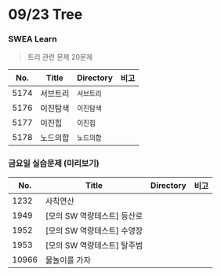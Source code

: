 # 09/23 Tree

### SWEA Learn

> 트리 관련 문제 20문제 


| No.  | Title    | Directory  | 비고 |
| ---- | -------- | ---------- | ---- |
| 5174 | 서브트리 | `서브트리` |      |
| 5176 | 이진탐색 | `이진탐색` |      |
| 5177 | 이진힙   | `이진힙`   |      |
| 5178 | 노드의합 | `노드의합` |      |



### 금요일 실습문제 (미리보기)

| No.   | Title                       | Directory | 비고 |
| ----- | --------------------------- | --------- | ---- |
| 1232  | 사칙연산                    |           |      |
| 1949  | [모의 SW 역량테스트] 등산로 |           |      |
| 1952  | [모의 SW 역량테스트] 수영장 |           |      |
| 1953  | [모의 SW 역량테스트] 탈주범 |           |      |
| 10966 | 물놀이를 가자               |           |      |


